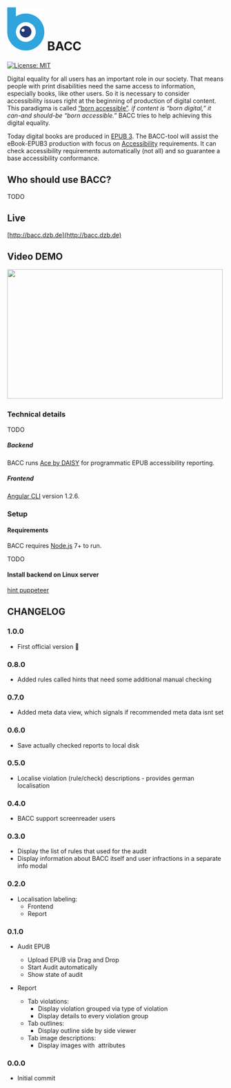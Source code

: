 # [<img src="./frontend/src/assets/logo.png" height="100px" width="86px" >](g) BACC
[![License: MIT](https://img.shields.io/badge/License-MIT-yellow.svg)](https://opensource.org/licenses/MIT)

Digital equality for all users has an important role in our society. That means people with print disabilities need the same access to information, especially books, like other users. So it is necessary to consider accessibility issues right at the beginning of production of digital content. This paradigma is called [“born accessible”](https://www.benetech.org/our-programs/literacy/born-accessible/). *if content is “born digital,” it can-and should-be “born accessible.”*
BACC tries to help achieving this digital equality. 

Today digital books are produced in [EPUB 3](http://idpf.org/epub/30). The BACC-tool will assist the eBook-EPUB3 production with focus on [Accessibility](http://www.idpf.org/epub/a11y/accessibility.html) requirements. It can check accessibility requirements automatically (not all) and so guarantee a base accessibility conformance.     

## Who should use BACC?

TODO

## Live 

[http://bacc.dzb.de](http://bacc.dzb.de)

[]([bacc](http://ec2-18-220-212-194.us-east-2.compute.amazonaws.com))

## Video DEMO

[<img src="https://i.ytimg.com/vi/aB0DnRetbzE/maxresdefault.jpg" height="300px" width="500px" >](https://www.youtube.com/embed/aB0DnRetbzE?rel=0&autoplay=1 "Demo")

### Technical details
TODO
##### Backend
BACC runs [Ace by DAISY](https://github.com/daisy/ace-core) for programmatic EPUB accessibility reporting.
 
##### Frontend
[Angular CLI](https://github.com/angular/angular-cli) version 1.2.6.

### Setup
#### Requirements
BACC requires [Node.js](https://nodejs.org/en/) 7+ to run.

TODO

#### Install backend on Linux server 
[hint puppeteer](https://github.com/GoogleChrome/puppeteer/issues/404
)


## CHANGELOG 

### 1.0.0 

* First official version :tada:

### 0.8.0 

* Added rules called hints that need some additional manual checking

### 0.7.0 

* Added meta data view, which signals if recommended meta data isnt set

### 0.6.0

* Save actually checked reports to local disk 

### 0.5.0

* Localise violation (rule/check) descriptions - provides german localisation 

### 0.4.0

* BACC support screenreader users 


### 0.3.0

* Display the list of rules that used for the audit
* Display information about BACC itself and user infractions in a separate info modal  

### 0.2.0

* Localisation labeling:
  + Frontend
  + Report  

### 0.1.0

* Audit EPUB 
  + Upload EPUB via Drag and Drop 
  + Start Audit automatically
  + Show state of audit 
  
* Report
  + Tab violations: 
    - Display violation grouped via type of violation
    - Display details to every violation group
  + Tab outlines: 
    - Display outline side by side viewer
  + Tab image descriptions:
    - Display images with <img> attributes    
     
### 0.0.0
* Initial commit
